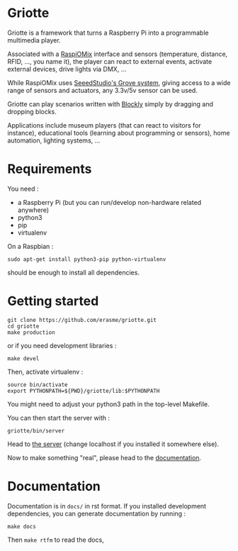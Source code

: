Griotte
=======

Griotte is a framework that turns a Raspberry Pi into a programmable multimedia
player.

Associated with a [RaspiOMix](https://github.com/hugokernel/RaspiOMix) interface
and sensors (temperature, distance, RFID, ..., you name it), the player can
react to external events, activate external devices, drive lights via DMX, ...

While RaspiOMix uses [SeeedStudio's Grove
system](http://www.seeedstudio.com/wiki/GROVE_System), giving access to a wide
range of sensors and actuators, any 3.3v/5v sensor can be used.

Griotte can play scenarios written with
[Blockly](https://code.google.com/p/blockly/) simply by dragging and dropping
blocks.

Applications include museum players (that can react to visitors for instance),
educational tools (learning about programming or sensors), home automation,
lighting systems, ...

# Requirements

You need :
- a Raspberry Pi (but you can run/develop non-hardware related anywhere)
- python3
- pip
- virtualenv

On a Raspbian :

    sudo apt-get install python3-pip python-virtualenv

should be enough to install all dependencies.

# Getting started

    git clone https://github.com/erasme/griotte.git
    cd griotte
    make production

or if you need development libraries :

    make devel

Then, activate virtualenv :

    source bin/activate
    export PYTHONPATH=${PWD}/griotte/lib:$PYTHONPATH

You might need to adjust your python3 path in the top-level Makefile.

You can then start the server with :

    griotte/bin/server

Head to [the server](http://localhost:8888) (change localhost if you installed
it somewhere else).

Now to make something "real", please head to the
[documentation](http://griotte.erasme.org/docs/).

# Documentation

Documentation is in `docs/` in rst format. If you installed development
dependencies, you can generate documentation by running :

    make docs

Then `make rtfm` to read the docs,






